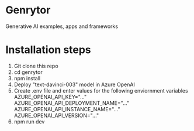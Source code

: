 # Genrytor
Generative AI examples, apps and frameworks  

# Installation steps
1. Git clone this repo  
2. cd genrytor  
3. npm install  
4. Deploy "text-davinci-003" model in Azure OpenAI  
5. Create .env file and enter values for the following enviornment variables  
AZURE_OPENAI_API_KEY="..."  
AZURE_OPENAI_API_DEPLOYMENT_NAME="..."  
AZURE_OPENAI_API_INSTANCE_NAME="..."  
AZURE_OPENAI_API_VERSION="..."  
6. npm run dev  


